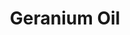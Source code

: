 ---
name: Geranium Oil
title: Geranium Oil
details:
  - detail:
      key: Country of Origin
      value: Made in India
  - detail:
      key: Brand Name
      value: Natural Aroma
  - detail:
      key: Packaging Size
      value: 5, 25, 200 Kg
  - detail:
      key: Packaging Type
      value: Can, Barrel
  - detail:
      key: Shelf Life
      value: 24 months
showOnHome: false
thumbnail: https://5.imimg.com/data5/SELLER/Default/2021/12/DQ/DH/HW/3823480/geranium-oil-500x500.jpg
productImages:
  - https://ucarecdn.com/8213c725-21d0-4ac0-ad5e-c1975c20032b/
category: essential oils
---